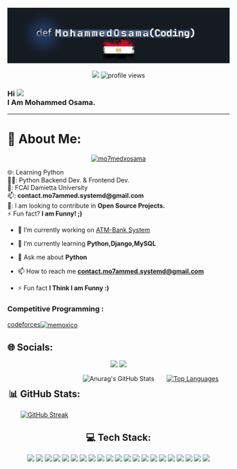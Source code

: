 <!-- banner -->
<p align="center">
  <img src="https://github.com/mohammed-eldeek/mohammed-eldeek/blob/main/Banner.png">
</p>
<!-- GitHub followers and Profile views -->
<p align="center">
  <img src="https://img.shields.io/github/followers/mohammed-eldeek?label=Follow&style=social">
  <img alt="profile views" src="https://komarev.com/ghpvc/?username=mohammed-eldeek&color=brightgreen">
</p>
<h3 align="left">Hi <img src="https://github.com/TheDudeThatCode/TheDudeThatCode/blob/master/Assets/Hi.gif" width="29px"><br>I Am Mohammed Osama.</h3>
<hr>




<!-- About Me -->
# 💫 About Me: 

<p align="center"> <a href="https://twitter.com/mo7medxosama" target="blank"><img src="https://img.shields.io/twitter/follow/mo7medxosama?logo=twitter&style=for-the-badge" alt="mo7medxosama" /></a>
</p>

<p>🌐: Learning Python<br>👨‍💻: Python Backend Dev. & Frontend Dev.   <br>🏫: FCAI Damietta University<br>📫: <b>contact.mo7ammed.systemd@gmail.com</b><br>👀: I am looking to contribute in <b>Open Source Projects.</b><br>⚡ Fun fact? <b>I am Funny! ;)</b></p>

- 🔭 I’m currently working on [ATM-Bank System](https://github.com/mohammed-eldeek/ATM-Bank-System)

- 🌱 I’m currently learning **Python,Django,MySQL**

- 💬 Ask me about **Python**

- 📫 How to reach me **contact.mo7ammed.systemd@gmail.com**

- ⚡ Fun fact **I Think I am Funny :)**

<h3 align="left">Competitive Programming :</h3>

<a href="https://codeforces.com/profile/memoxico" target="blank">codeforces<img align="center" src="https://raw.githubusercontent.com/rahuldkjain/github-profile-readme-generator/master/src/images/icons/Social/codeforces.svg" alt="memoxico" height="20" width="20" /></a>


<!-- Socials -->
## 🌐 Socials:
<p align="center">
  <a href="https://twitter.com/Mo7medXOsama"><img src="https://img.shields.io/badge/Twitter-%231DA1F2.svg?logo=Twitter&logoColor=white"></a>
  <a href="https://facebook.com/"><img src="https://img.shields.io/badge/Facebook-%231877F2.svg?logo=Facebook&logoColor=white"></a>
  <!-- Add other social media links similarly -->
  
</p>
<div align="center" style="display: flex; justify-content: space-between;">
    <div style="flex: 1; text-align: center;">
        <h2>📊 GitHub Stats:</h2>
        <a href="https://git.io/streak-stats">
            <img src="https://github-readme-streak-stats.herokuapp.com?user=mohammed-eldeek&theme=transparent&hide_border=true" alt="GitHub Streak" />
        </a>
    </div>

<div style="flex: 1; text-align: center;">
	<img src="https://github-readme-stats.vercel.app/api?username=mohammed-eldeek&show_icons=true&theme=transparent&hide_border=true" alt="Anurag's GitHub Stats">
</div>

<div style="flex: 1; text-align: center;">
	<a href="https://github.com/anuraghazra/github-readme-stats">
		<img src="https://github-readme-stats.vercel.app/api/top-langs/?username=mohammed-eldeek&limit=5&theme=transparent&combine_all_yearly_contributions=true&hide_border=true&size_weight=1&count_weight=0" alt="Top Languages">
	</a>
</div>
</div>



<!-- GitHub Stats Section -->

<!-- Tech Stack Section -->
<div align="center">
    <h2>💻 Tech Stack:</h2>
    <p align="center">
        <img src="https://img.shields.io/badge/c-%2300599C.svg?style=for-the-badge&logo=c&logoColor=white">
        <img src="https://img.shields.io/badge/c++-%2300599C.svg?style=for-the-badge&logo=c%2B%2B&logoColor=white">
        <img src="https://img.shields.io/badge/css3-%231572B6.svg?style=for-the-badge&logo=css3&logoColor=white">
        <img src="https://img.shields.io/badge/kotlin-%230095D5.svg?style=for-the-badge&logo=kotlin&logoColor=white">
        <img src="https://img.shields.io/badge/javascript-%23323330.svg?style=for-the-badge&logo=javascript&logoColor=%23F7DF1E">
        <img src="https://img.shields.io/badge/java-%23ED8B00.svg?style=for-the-badge&logo=java&logoColor=white">
        <img src="https://img.shields.io/badge/html5-%23E34F26.svg?style=for-the-badge&logo=html5&logoColor=white">
        <img src="https://img.shields.io/badge/python-3670A0?style=for-the-badge&logo=python&logoColor=ffdd54">
        <img src="https://img.shields.io/badge/bootstrap-%23563D7C.svg?style=for-the-badge&logo=bootstrap&logoColor=white">
        <img src="https://img.shields.io/badge/NPM-%23000000.svg?style=for-the-badge&logo=npm&logoColor=white">
        <img src="https://img.shields.io/badge/tailwindcss-%2338B2AC.svg?style=for-the-badge&logo=tailwind-css&logoColor=white">
        <img src="https://img.shields.io/badge/react-%2320232a.svg?style=for-the-badge&logo=react&logoColor=%2361DAFB">
        <img src="https://img.shields.io/badge/mysql-%2300f.svg?style=for-the-badge&logo=mysql&logoColor=white">
        <img src="https://img.shields.io/badge/Adobe%20After%20Effects-9999FF.svg?style=for-the-badge&logo=Adobe%20After%20Effects&logoColor=white">
        <img src="https://img.shields.io/badge/adobeillustrator-%23FF9A00.svg?style=for-the-badge&logo=adobeillustrator&logoColor=white">
        <img src="https://img.shields.io/badge/adobephotoshop-%2331A8FF.svg?style=for-the-badge&logo=adobephotoshop&logoColor=white">
        <img src="https://img.shields.io/badge/figma-%23F24E1E.svg?style=for-the-badge&logo=figma&logoColor=white">
        <img src="https://img.shields.io/badge/Adobe%20Premiere%20Pro-9999FF.svg?style=for-the-badge&logo=Adobe%20Premiere%20Pro&logoColor=white">
        <img src="https://img.shields.io/badge/Adobe%20XD-470137?style=for-the-badge&logo=Adobe%20XD&logoColor=#FF61F6">
        <img src="https://img.shields.io/badge/Linux-FCC624?style=for-the-badge&logo=linux&logoColor=black">
        <img src="https://img.shields.io/badge/Notion-%23000000.svg?style=for-the-badge&logo=notion&logoColor=white">
    </p>
</div>

